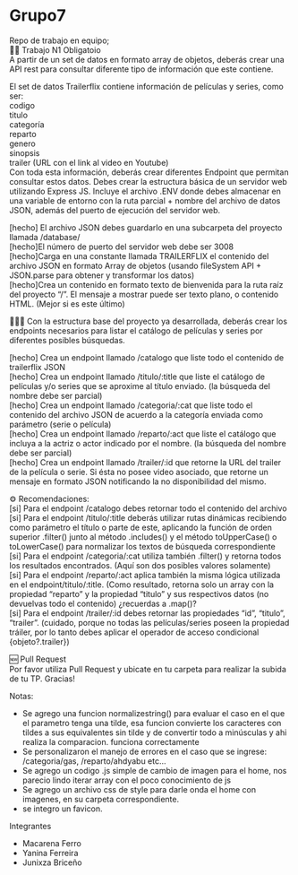 # Grupo7  
Repo de trabajo en equipo;  
🏃‍♀️ Trabajo N1 Obligatoio  
A partir de un set de datos en formato array de objetos, deberás crear una API rest para consultar diferente tipo de información que este contiene.  

El set de datos Trailerflix contiene información de películas y series, como ser:  
codigo  
titulo  
categoría  
reparto  
genero  
sinopsis  
trailer (URL con el link al video en Youtube)  
Con toda esta información, deberás crear diferentes Endpoint que permitan consultar estos datos. Debes crear la estructura básica de un servidor web utilizando Express JS. Incluye el archivo .ENV donde debes almacenar en una variable de entorno con la ruta parcial + nombre del archivo de datos JSON, además del puerto de ejecución del servidor web.  

[hecho] El archivo JSON debes guardarlo en una subcarpeta del proyecto llamada /database/  
[hecho]El número de puerto del servidor web debe ser 3008  
[hecho]Carga en una constante llamada TRAILERFLIX el contenido del archivo JSON en formato Array de objetos (usando fileSystem API + JSON.parse para obtener y transformar los datos)  
[hecho]Crea un contenido en formato texto de bienvenida para la ruta raíz del proyecto “/”. El mensaje a mostrar puede ser texto plano, o contenido HTML. (Mejor si es este último)  

👩🏻‍⚕️ Con la estructura base del proyecto ya desarrollada, deberás crear los endpoints necesarios para listar el catálogo de películas y series por diferentes posibles búsquedas.  

[hecho] Crea un endpoint llamado /catalogo que liste todo el contenido de trailerflix JSON  
[hecho] Crea un endpoint llamado /titulo/:title que liste el catálogo de películas y/o series que se aproxime al título enviado. (la búsqueda del nombre debe ser parcial)  
[hecho] Crea un endpoint llamado /categoria/:cat que liste todo el contenido del archivo JSON de acuerdo a la categoría enviada como parámetro (serie o película)  
[hecho] Crea un endpoint llamado /reparto/:act que liste el catálogo que incluya a la actriz o actor indicado por el nombre. (la búsqueda del nombre debe ser parcial)  
[hecho] Crea un endpoint llamado /trailer/:id que retorne la URL del trailer de la película o serie. Si ésta no posee video asociado, que retorne un mensaje en formato JSON notificando la no disponibilidad del mismo.  

⚙️ Recomendaciones:  
[si] Para el endpoint /catalogo debes retornar todo el contenido del archivo  
[si] Para el endpoint /titulo/:title deberás utilizar rutas dinámicas recibiendo como parámetro el título o parte de este, aplicando la función de orden superior .filter() junto al método .includes() y el método toUpperCase() o toLowerCase() para normalizar los textos de búsqueda correspondiente  
[si] Para el endpoint /categoria/:cat utiliza también .filter() y retorna todos los resultados encontrados. (Aquí son dos posibles valores solamente)  
[si] Para el endpoint /reparto/:act aplica también la misma lógica utilizada en el endpoint/titulo/:title. (Como resultado, retorna solo un array con la propiedad “reparto” y la propiedad “titulo” y sus respectivos datos (no devuelvas todo el contenido) ¿recuerdas a .map()?  
[si] Para el endpoint /trailer/:id debes retornar las propiedades “id”, “titulo”, “trailer”. (cuidado, porque no todas las películas/series poseen la propiedad tráiler, por lo tanto debes aplicar el operador de acceso condicional {objeto?.trailer})  

🆕 Pull Request  
Por favor utiliza Pull Request y ubicate en tu carpeta para realizar la subida de tu TP. Gracias!  

Notas:  
- Se agrego una funcion normalizestring() para evaluar el caso en el que el parametro tenga una tilde, esa funcion convierte los caracteres con tildes a sus equivalentes sin tilde y de convertir todo a minúsculas y ahi realiza la comparacion. funciona correctamente  
- Se personalizaron el manejo de errores en el caso que se ingrese: /categoria/gas, /reparto/ahdyabu etc...  
- Se agrego un codigo .js simple de cambio de imagen para el home, nos parecio lindo iterar array con el poco conocimiento de js  
- Se agrego un archivo css de style para darle onda el home con imagenes, en su carpeta correspondiente.
- se integro un favicon.


Integrantes  
- Macarena Ferro  
- Yanina Ferreira  
- Junixza Briceño  
